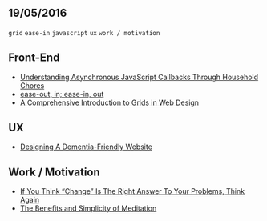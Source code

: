 19/05/2016
----------

`grid` `ease-in` `javascript` `ux` `work / motivation` 

## Front-End

- [Understanding Asynchronous JavaScript Callbacks Through Household Chores](https://medium.freecodecamp.com/understanding-asynchronous-javascript-callbacks-through-household-chores-e3de9a1dbd04#.55j9f97qh)
- [ease-out, in; ease-in, out](https://css-tricks.com/ease-out-in-ease-in-out/)
- [A Comprehensive Introduction to Grids in Web Design](http://webdesign.tutsplus.com/articles/a-comprehensive-introduction-to-grids-in-web-design--cms-26521)

## UX

- [Designing A Dementia-Friendly Website](https://www.smashingmagazine.com/2016/05/designing-a-dementia-friendly-website/)

## Work / Motivation

- [If You Think “Change” Is The Right Answer To Your Problems, Think Again](https://medium.com/@dariusforoux/if-you-think-change-is-the-right-answer-to-your-problems-think-again-770eac2f04f2#.ds7774dzu)
- [The Benefits and Simplicity of Meditation](https://medium.com/life-learning/the-benefits-and-simplicity-of-meditation-33b0567d1e3f#.3n97ou3sj)
